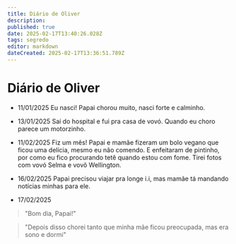 ```yaml
---
title: Diário de Oliver
description: 
published: true
date: 2025-02-17T13:40:26.028Z
tags: segredo
editor: markdown
dateCreated: 2025-02-17T13:36:51.789Z
---
```


# Diário de Oliver
- 11/01/2025
Eu nasci! Papai chorou muito, nasci forte e calminho.

- 13/01/2025
Saí do hospital e fui pra casa de vovó. Quando eu choro parece um motorzinho.
 
- 11/02/2025
Fiz um mês! Papai e mamãe fizeram um bolo vegano que ficou uma delícia, mesmo eu não comendo. E enfeitaram de pintinho, por como eu fico procurando tetê quando estou com fome. Tirei fotos com vovó Selma e vovô Wellington.
 
- 16/02/2025
Papai precisou viajar pra longe i.i, mas mamãe tá mandando notícias minhas para ele.

- 17/02/2025
> "Bom dia, Papai!"

> "Depois disso chorei tanto que minha mãe ficou preocupada, mas era sono e dormi"